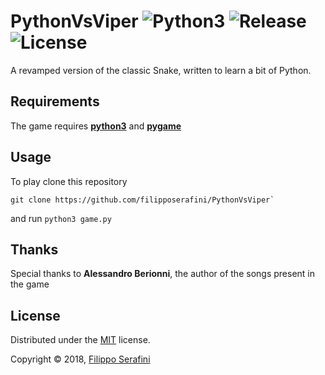 # PythonVsViper ![Python3][python] ![Release][release] ![License][license]

A revamped version of the classic Snake, written to learn a bit of Python.

## Requirements

The game requires [**python3**](https://www.python.org/getit/) and [**pygame**](https://github.com/pygame/pygame)

## Usage

To play clone this repository
```
git clone https://github.com/filipposerafini/PythonVsViper`
```

and run `python3 game.py`

## Thanks

Special thanks to **Alessandro Berionni**, the author of the songs present in the game

## License

Distributed under the [MIT](LICENSE) license.

Copyright &copy; 2018, [Filippo Serafini](https://filipposerafini.github.io/)

[python]: https://img.shields.io/badge/python-3-blue.svg?longCache=true&style=flat-square
[release]: https://img.shields.io/badge/Release-1.0-brightgreen.svg?longCache=true&style=flat-square
[license]: https://img.shields.io/badge/License-MIT-red.svg?longCache=true&style=flat-square
